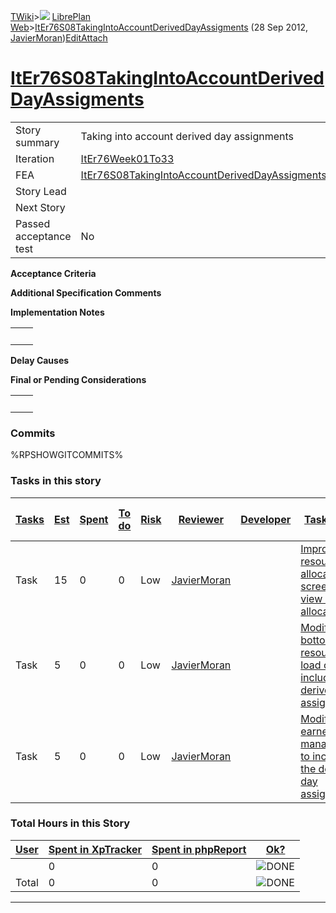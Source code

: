 [TWiki](Main_WebHome)&gt;![](/twiki/pub/TWiki/TWikiDocGraphics/web-bg-small.gif) [LibrePlan Web](LibrePlan_WebHome)&gt;[ItEr76S08TakingIntoAccountDerivedDayAssigments](LibrePlan_ItEr76S08TakingIntoAccountDerivedDayAssigments "Topic revision: 3 (28 Sep 2012 - 17:17:45)") (28 Sep 2012, [JavierMoran](Main_JavierMoran))[Edit](LibrePlan_ItEr76S08TakingIntoAccountDerivedDayAssigments?t=1520343691 "Edit this topic text")[Attach](/twiki/bin/attach/LibrePlan/ItEr76S08TakingIntoAccountDerivedDayAssigments "Attach an image or document to this topic")  

 [ItEr76S08TakingIntoAccountDerivedDayAssigments](LibrePlan_ItEr76S08TakingIntoAccountDerivedDayAssigments)
===========================================================================================================

|                        |                                                                                                            |
|------------------------|------------------------------------------------------------------------------------------------------------|
| Story summary          | Taking into account derived day assignments                                                                |
| Iteration              | [ItEr76Week01To33](LibrePlan_ItEr76Week01To33)                                                             |
| FEA                    | [ItEr76S08TakingIntoAccountDerivedDayAssigments](LibrePlan_ItEr76S08TakingIntoAccountDerivedDayAssigments) |
| Story Lead             |                                                                                                            |
| Next Story             |                                                                                                            |
| Passed acceptance test | No                                                                                                         |

**Acceptance Criteria**

**Additional Specification Comments**

**Implementation Notes**

|     |     |
|-----|-----|
|     |     |

**Delay Causes**

**Final or Pending Considerations**

|     |     |
|-----|-----|
|     |     |

###  Commits

%RPSHOWGITCOMMITS%

###  Tasks in this story

| [Tasks](LibrePlan_ItEr76S08TakingIntoAccountDerivedDayAssigments?sortcol=0;table=2;up=0#sorted_table "Sort by this column") | [Est](LibrePlan_ItEr76S08TakingIntoAccountDerivedDayAssigments?sortcol=1;table=2;up=0#sorted_table "Sort by this column") | [Spent](LibrePlan_ItEr76S08TakingIntoAccountDerivedDayAssigments?sortcol=2;table=2;up=0#sorted_table "Sort by this column") | [To do](LibrePlan_ItEr76S08TakingIntoAccountDerivedDayAssigments?sortcol=3;table=2;up=0#sorted_table "Sort by this column") | [Risk](LibrePlan_ItEr76S08TakingIntoAccountDerivedDayAssigments?sortcol=4;table=2;up=0#sorted_table "Sort by this column") | [Reviewer](LibrePlan_ItEr76S08TakingIntoAccountDerivedDayAssigments?sortcol=5;table=2;up=0#sorted_table "Sort by this column") | [Developer](LibrePlan_ItEr76S08TakingIntoAccountDerivedDayAssigments?sortcol=6;table=2;up=0#sorted_table "Sort by this column") | [Task Name](LibrePlan_ItEr76S08TakingIntoAccountDerivedDayAssigments?sortcol=7;table=2;up=0#sorted_table "Sort by this column")            | [Start Date](LibrePlan_ItEr76S08TakingIntoAccountDerivedDayAssigments?sortcol=8;table=2;up=0#sorted_table "Sort by this column") | [Est End Date](LibrePlan_ItEr76S08TakingIntoAccountDerivedDayAssigments?sortcol=9;table=2;up=0#sorted_table "Sort by this column") | [End Date](LibrePlan_ItEr76S08TakingIntoAccountDerivedDayAssigments?sortcol=10;table=2;up=0#sorted_table "Sort by this column") |
|-----------------------------------------------------------------------------------------------------------------------------|---------------------------------------------------------------------------------------------------------------------------|-----------------------------------------------------------------------------------------------------------------------------|-----------------------------------------------------------------------------------------------------------------------------|----------------------------------------------------------------------------------------------------------------------------|--------------------------------------------------------------------------------------------------------------------------------|---------------------------------------------------------------------------------------------------------------------------------|--------------------------------------------------------------------------------------------------------------------------------------------|----------------------------------------------------------------------------------------------------------------------------------|------------------------------------------------------------------------------------------------------------------------------------|---------------------------------------------------------------------------------------------------------------------------------|
| Task                                                                                                                        | 15                                                                                                                        | 0                                                                                                                           | 0                                                                                                                           | Low                                                                                                                        | [JavierMoran](Main_JavierMoran)                                                                                                |                                                                                                                                 | [Improve resource allocation screens to to view derived allocations](LibrePlan_AnA17S02TakingIntoAccountDerivedDayAssigments#TasK1)        |                                                                                                                                  |                                                                                                                                    |                                                                                                                                 |
| Task                                                                                                                        | 5                                                                                                                         | 0                                                                                                                           | 0                                                                                                                           | Low                                                                                                                        | [JavierMoran](Main_JavierMoran)                                                                                                |                                                                                                                                 | [Modify the bottom resource load chart to include derived day assignments](LibrePlan_AnA17S02TakingIntoAccountDerivedDayAssigments#TasK2)  |                                                                                                                                  |                                                                                                                                    |                                                                                                                                 |
| Task                                                                                                                        | 5                                                                                                                         | 0                                                                                                                           | 0                                                                                                                           | Low                                                                                                                        | [JavierMoran](Main_JavierMoran)                                                                                                |                                                                                                                                 | [Modify the earned value management to include the derived day assignments](LibrePlan_AnA17S02TakingIntoAccountDerivedDayAssigments#TasK3) |                                                                                                                                  |                                                                                                                                    |                                                                                                                                 |

###  Total Hours in this Story

| [User](LibrePlan_ItEr76S08TakingIntoAccountDerivedDayAssigments?sortcol=0;table=3;up=0#sorted_table "Sort by this column") | [Spent in XpTracker](LibrePlan_ItEr76S08TakingIntoAccountDerivedDayAssigments?sortcol=1;table=3;up=0#sorted_table "Sort by this column") | [Spent in phpReport](LibrePlan_ItEr76S08TakingIntoAccountDerivedDayAssigments?sortcol=2;table=3;up=0#sorted_table "Sort by this column") | [Ok?](LibrePlan_ItEr76S08TakingIntoAccountDerivedDayAssigments?sortcol=3;table=3;up=0#sorted_table "Sort by this column") |
|----------------------------------------------------------------------------------------------------------------------------|------------------------------------------------------------------------------------------------------------------------------------------|------------------------------------------------------------------------------------------------------------------------------------------|---------------------------------------------------------------------------------------------------------------------------|
|                                                                                                                            | 0                                                                                                                                        | 0                                                                                                                                        | ![DONE](/twiki/pub/TWiki/TWikiDocGraphics/choice-yes.gif "DONE")                                                          |
| Total                                                                                                                      | 0                                                                                                                                        | 0                                                                                                                                        | ![DONE](/twiki/pub/TWiki/TWikiDocGraphics/choice-yes.gif "DONE")                                                          |

------------------------------------------------------------------------
